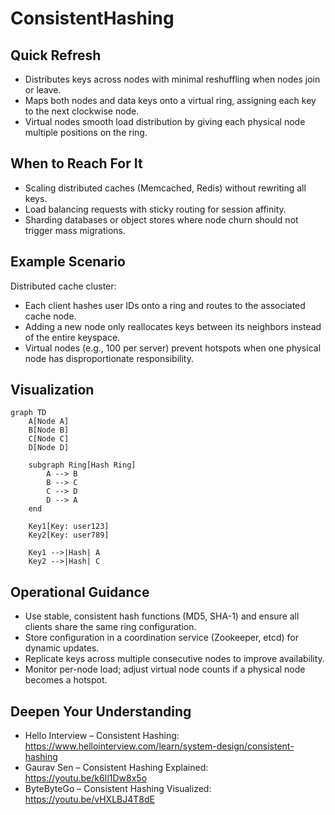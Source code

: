# ConsistentHashing

## Quick Refresh
- Distributes keys across nodes with minimal reshuffling when nodes join or leave.
- Maps both nodes and data keys onto a virtual ring, assigning each key to the next clockwise node.
- Virtual nodes smooth load distribution by giving each physical node multiple positions on the ring.

## When to Reach For It
- Scaling distributed caches (Memcached, Redis) without rewriting all keys.
- Load balancing requests with sticky routing for session affinity.
- Sharding databases or object stores where node churn should not trigger mass migrations.

## Example Scenario
Distributed cache cluster:
- Each client hashes user IDs onto a ring and routes to the associated cache node.
- Adding a new node only reallocates keys between its neighbors instead of the entire keyspace.
- Virtual nodes (e.g., 100 per server) prevent hotspots when one physical node has disproportionate responsibility.

## Visualization
```mermaid
graph TD
    A[Node A]
    B[Node B]
    C[Node C]
    D[Node D]

    subgraph Ring[Hash Ring]
        A --> B
        B --> C
        C --> D
        D --> A
    end

    Key1[Key: user123]
    Key2[Key: user789]

    Key1 -->|Hash| A
    Key2 -->|Hash| C
```

## Operational Guidance
- Use stable, consistent hash functions (MD5, SHA-1) and ensure all clients share the same ring configuration.
- Store configuration in a coordination service (Zookeeper, etcd) for dynamic updates.
- Replicate keys across multiple consecutive nodes to improve availability.
- Monitor per-node load; adjust virtual node counts if a physical node becomes a hotspot.

## Deepen Your Understanding
- Hello Interview – Consistent Hashing: https://www.hellointerview.com/learn/system-design/consistent-hashing
- Gaurav Sen – Consistent Hashing Explained: https://youtu.be/k6Il1Dw8x5o
- ByteByteGo – Consistent Hashing Visualized: https://youtu.be/vHXLBJ4T8dE